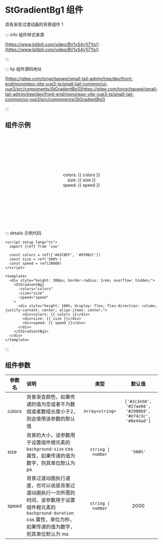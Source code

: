 # StGradientBg1 组件

具有渐变过渡动画的背景组件 1

::: info 组件样式来源

[https://www.bilibili.com/video/BV1vS4y1j7Yo/](https://www.bilibili.com/video/BV1vS4y1j7Yo/)

:::

::: tip 组件源码地址

[https://gitee.com/tongchaowei/small-tail-admin/tree/dev/front-end/monorepo-vite-vue3-ts/small-tail-common/ui-vue3/src/components/StGradientBg1](https://gitee.com/tongchaowei/small-tail-admin/tree/dev/front-end/monorepo-vite-vue3-ts/small-tail-common/ui-vue3/src/components/StGradientBg1)

:::

## 组件示例

<script setup lang="ts">
import {StGradientBg1} from 'st-common-ui-vue3'
import {ref, watch} from 'vue'

const colorsDefault = ['#43CBFF', '#9708CC']
const colorsInput = ref(JSON.stringify(colorsDefault))
const colors = ref(colorsDefault)
const size = ref('500%')
const speed = ref(20000)

watch(colorsInput, (val) => {
  try {
    colors.value = JSON.parse(val)
  } catch (error) {
    console.error(error)
  }
}, {deep: true})
</script>

<div style="height: 300px; border-radius: 1rem; overflow: hidden;">
  <StGradientBg1
    :colors="colors" 
    :size="size" 
    :speed="speed"
  >
    <div style="height: 100%; display: flex; flex-direction: column; justify-content: center; align-items: center;">
      <div>colors: {{ colors }}</div>
      <div>size: {{ size }}</div>
      <div>speed: {{ speed }}</div>
    </div>
  </StGradientBg1>
</div>

<el-form label-width="auto" style="margin-top: 20px">
  <el-form-item label="colors">
    <el-input v-model="colorsInput" clearable/>
  </el-form-item>
  <el-form-item label="size">
    <el-input v-model="size" clearable/>
  </el-form-item>
  <el-form-item label="speed">
    <el-input-number v-model="speed" clearable />
  </el-form-item>
</el-form>

::: details 示例代码

```vue
<script setup lang="ts">
  import {ref} from 'vue'
  
  const colors = ref(['#43CBFF', '#9708CC'])
  const size = ref('500%')
  const speed = ref(20000)
</script>

<template>
  <div style="height: 300px; border-radius: 1rem; overflow: hidden;">
    <StGradientBg1
      :colors="colors"
      :size="size"
      :speed="speed"
    >
      <div style="height: 100%; display: flex; flex-direction: column; justify-content: center; align-items: center;">
        <div>colors: {{ colors }}</div>
        <div>size: {{ size }}</div>
        <div>speed: {{ speed }}</div>
      </div>
    </StGradientBg1>
  </div>
</template>
```

:::

## 组件参数

| 参数名    | 说明                                                                                                   |         类型         |                            默认值                            |
|--------|:-----------------------------------------------------------------------------------------------------|:------------------:|:---------------------------------------------------------:|
| colors | 背景渐变颜色，如果传递的值为空或者不为数组或者数组长度小于2，则会使用该参数的默认值                                                           |  `Array<string>`   | `['#2c3e50', '#27ae60', '#2980b9', '#e74c3c', '#8e44ad']` |
| size   | 背景的大小，该参数用于设置组件根元素的 `background-size` css 属性，如果传递的值为数字，则其单位默认为 px                                    | `string \| number` |                         `'500%'`                          |
| speed  | 背景过渡动画执行速度，也可以说是背景过渡动画执行一次所需的时间，该参数用于设置组件根元素的 `background-duration` css 属性，单位为秒，如果传递的值为数字，则其单位默认为 ms | `string \| number` |                           2000                            |
